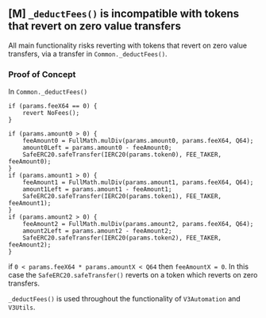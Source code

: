 ## [M] `_deductFees()` is incompatible with tokens that revert on zero value transfers

All main functionality risks reverting with tokens that revert on zero value transfers, via a transfer in `Common._deductFees()`.

### Proof of Concept

In `Common._deductFees()`

```solidity
if (params.feeX64 == 0) {
    revert NoFees();
}

if (params.amount0 > 0) {
    feeAmount0 = FullMath.mulDiv(params.amount0, params.feeX64, Q64);
    amount0Left = params.amount0 - feeAmount0;
    SafeERC20.safeTransfer(IERC20(params.token0), FEE_TAKER, feeAmount0);
}
if (params.amount1 > 0) {
    feeAmount1 = FullMath.mulDiv(params.amount1, params.feeX64, Q64);
    amount1Left = params.amount1 - feeAmount1;
    SafeERC20.safeTransfer(IERC20(params.token1), FEE_TAKER, feeAmount1);
}
if (params.amount2 > 0) {
    feeAmount2 = FullMath.mulDiv(params.amount2, params.feeX64, Q64);
    amount2Left = params.amount2 - feeAmount2;
    SafeERC20.safeTransfer(IERC20(params.token2), FEE_TAKER, feeAmount2);
}
```

if `0 < params.feeX64 * params.amountX < Q64` then `feeAmountX = 0`. In this case the `SafeERC20.safeTransfer()` reverts on a token which reverts on zero transfers.

`_deductFees()` is used throughout the functionality of `V3Automation` and `V3Utils`.



